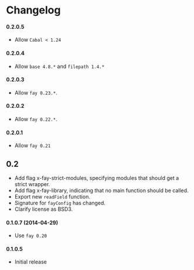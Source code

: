 # Changelog

#### 0.2.0.5

* Allow `Cabal < 1.24`

#### 0.2.0.4

* Allow `base 4.8.*` and `filepath 1.4.*`

#### 0.2.0.3

* Allow `fay 0.23.*`.

#### 0.2.0.2

* Allow `fay 0.22.*`.

#### 0.2.0.1

* Allow `fay 0.21`

## 0.2

* Add flag x-fay-strict-modules, specifying modules that should get a
  strict wrapper.
* Add flag x-fay-library, indicating that no main function should be
  called.
* Export new `readField` function.
* Signature for `fayConfig` has changed.
* Clarify license as BSD3.

#### 0.1.0.7 (2014-04-29)

* Use `fay 0.20`

#### 0.1.0.5

* Initial release
